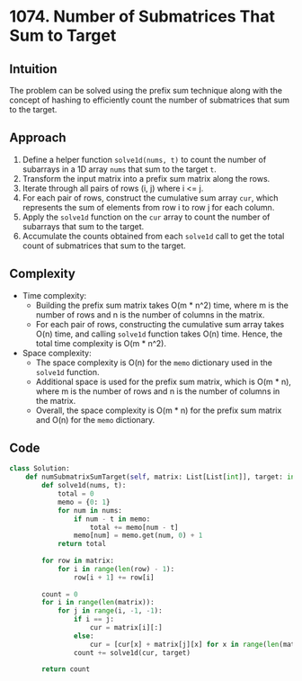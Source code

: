 # 1074. Number of Submatrices That Sum to Target
## Intuition
The problem can be solved using the prefix sum technique along with the concept of hashing to efficiently count the number of submatrices that sum to the target.

## Approach
1. Define a helper function `solve1d(nums, t)` to count the number of subarrays in a 1D array `nums` that sum to the target `t`.
2. Transform the input matrix into a prefix sum matrix along the rows.
3. Iterate through all pairs of rows (i, j) where i <= j.
4. For each pair of rows, construct the cumulative sum array `cur`, which represents the sum of elements from row i to row j for each column.
5. Apply the `solve1d` function on the `cur` array to count the number of subarrays that sum to the target.
6. Accumulate the counts obtained from each `solve1d` call to get the total count of submatrices that sum to the target.

## Complexity
- Time complexity: 
  - Building the prefix sum matrix takes O(m * n^2) time, where m is the number of rows and n is the number of columns in the matrix.
  - For each pair of rows, constructing the cumulative sum array takes O(n) time, and calling `solve1d` function takes O(n) time. Hence, the total time complexity is O(m * n^2).
- Space complexity:
  - The space complexity is O(n) for the `memo` dictionary used in the `solve1d` function.
  - Additional space is used for the prefix sum matrix, which is O(m * n), where m is the number of rows and n is the number of columns in the matrix.
  - Overall, the space complexity is O(m * n) for the prefix sum matrix and O(n) for the `memo` dictionary.

## Code
```python
class Solution:
    def numSubmatrixSumTarget(self, matrix: List[List[int]], target: int) -> int:
        def solve1d(nums, t):
            total = 0
            memo = {0: 1}
            for num in nums:
                if num - t in memo:
                    total += memo[num - t]
                memo[num] = memo.get(num, 0) + 1
            return total
            
        for row in matrix:
            for i in range(len(row) - 1):
                row[i + 1] += row[i]
            
        count = 0
        for i in range(len(matrix)):
            for j in range(i, -1, -1):
                if i == j:
                    cur = matrix[i][:]
                else:
                    cur = [cur[x] + matrix[j][x] for x in range(len(matrix[0]))]
                count += solve1d(cur, target)
        
        return count
```